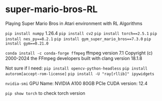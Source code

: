 # super-mario-bros-RL
Playing Super Mario Bros in Atari environment with RL Algorithms 

```pip install numpy``` 1.26.4
```pip install cv2```
```pip install torch==2.5.1```
```pip install nes_py==8.2.1```
```pip install gym_super_mario_bros==7.3.0```
```pip install gym==0.21.0```

```conda install -c conda-forge ffmpeg```
ffmpeg version 7.1 Copyright (c) 2000-2024 the FFmpeg developers
built with clang version 18.1.8

Not sure if I need:
```pip install opencv-python-headless```
```pip install autorom[accept-rom-license]```
```pip install -U "ray[rllib]" ipywidgets```

```nvidia-smi```
GPU Name: NVIDIA A100 80GB PCIe 
CUDA version: 12.4

```pip show torch``` to check torch version
